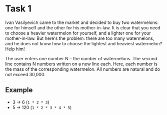# Task 1

Ivan Vasilyevich came to the market and decided to buy two watermelons: one for himself
and the other for his mother-in-law. It is clear that you need to choose a heavier
watermelon for yourself, and a lighter one for your mother-in-law. But here's the
problem: there are too many watermelons, and he does not know how to choose the lightest
and heaviest watermelon? Help him!

The user enters one number N – the number of watermelons. The second line contains
N numbers written on a new line each. Here, each number is the mass of the corresponding
watermelon. All numbers are natural and do not exceed 30,000.

## Example

- 3 -> 6 (`1 * 2 * 3`)
- 5 -> 120 (`1 * 2 * 3 * 4 * 5`)
